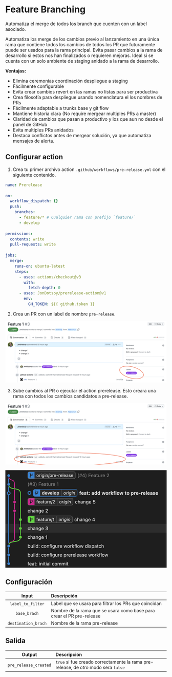 # Feature Branching

Automatiza el merge de todos los branch que cuenten con un label asociado.

Automatiza los merge de los cambios previo al lanzamiento en una única rama que
contiene todos los cambios de todos los PR que futuramente puede ser usados para
la rama principal. Evita pasar cambios a la rama de desarrollo si estos nos han
finalizados o requieren mejoras. Ideal si se cuenta con un solo ambiente de
staging anidado a la rama de desarrollo.

**Ventajas:**

- Elimina ceremonias coordinación despliegue a staging
- Fácilmente configurable
- Evita crear cambios revert en las ramas no listas para ser productiva
- Crea filosofía para despliegue usando nomenclatura el los nombres de PRs
- Fácilmente adaptable a trunks base y git flow
- Mantiene historia clara (No require mergear multiples PRs a master)
- Claridad de cambios que pasan a productivo y los que aun no desde el panel de
  GitHub
- Evita multiples PRs anidados
- Destaca conflictos antes de mergear solución, ya que automatiza mensajes de
  alerta.

## Configurar action

1. Crea tu primer archivo action `.github/workflows/pre-release.yml` con el
   siguiente contenido.

```yaml
name: Prerelease

on:
  workflow_dispatch: {}
  push:
    branches:
      - feature/* # Cualquier rama con prefijo `feature/`
      - develop

permissions:
  contents: write
  pull-requests: write

jobs:
  merge:
    runs-on: ubuntu-latest
    steps:
      - uses: actions/checkout@v3
        with:
          fetch-depth: 0
      - uses: JonDotsoy/prerelease-action@v1
        env:
          GH_TOKEN: ${{ github.token }}
```

2. Crea un PR con un label de nombre `pre-release`.

![Snapshot PR feature 1 with a circle on labels section](docs/img/snap-pr-on-github-focus-labels-section.png)

3. Sube cambios al PR o ejecutar el action prerelease. Esto creara una rama con
   todos los cambios candidatos a pre-release.

![Snapshot PR feature 1 with a circle on history of commits](docs/img/snap-pr-on-github-focus-commit-section.png)

![history commits](docs/img/history-of-commits.png)

## Configuración

|        Input        | Descripción                                                           |
| :-----------------: | :-------------------------------------------------------------------- |
|  `label_to_filter`  | Label que se usara para filtrar los PRs que coincidan                 |
|    `base_brach`     | Nombre de la rama que se usara como base para crear el PR pre-release |
| `destination_brach` | Nombre de la rama pre-release                                         |

## Salida

|        Output         | Descripción                                                                       |
| :-------------------: | :-------------------------------------------------------------------------------- |
| `pre_release_created` | `true` si fue creado correctamente la rama pre-release, de otro modo sera `false` |
